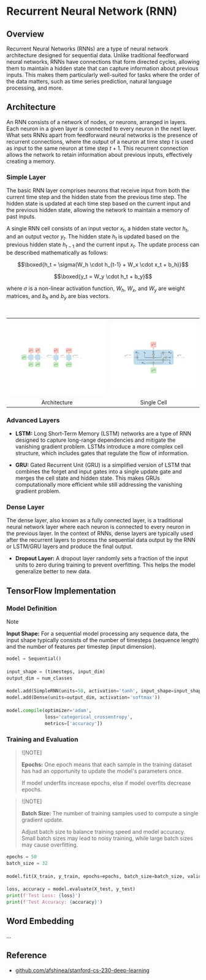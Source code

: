 # Recurrent Neural Network (RNN)

## Overview

Recurrent Neural Networks (RNNs) are a type of neural network architecture designed for sequential data. Unlike traditional feedforward neural networks, RNNs have connections that form directed cycles, allowing them to maintain a hidden state that can capture information about previous inputs. This makes them particularly well-suited for tasks where the order of the data matters, such as time series prediction, natural language processing, and more.

## Architecture

An RNN consists of a network of nodes, or neurons, arranged in layers. Each neuron in a given layer is connected to every neuron in the next layer. What sets RNNs apart from feedforward neural networks is the presence of recurrent connections, where the output of a neuron at time step $t$ is used as input to the same neuron at time step $t+1$. This recurrent connection allows the network to retain information about previous inputs, effectively creating a memory.

### Simple Layer

The basic RNN layer comprises neurons that receive input from both the current time step and the hidden state from the previous time step. The hidden state is updated at each time step based on the current input and the previous hidden state, allowing the network to maintain a memory of past inputs.

A single RNN cell consists of an input vector $x_t$, a hidden state vector $h_t$, and an output vector $y_t$. The hidden state $h_t$ is updated based on the previous hidden state $h_{t-1}$ and the current input $x_t$. The update process can be described mathematically as follows:

$$\boxed{h_t = \sigma(W_h \cdot h_{t-1} + W_x \cdot x_t + b_h)}$$

$$\boxed{y_t = W_y \cdot h_t + b_y}$$

where $\sigma$ is a non-linear activation function, $W_h$, $W_x$, and $W_y$ are weight matrices, and $b_h$ and $b_y$ are bias vectors.

<br>
<table>
    <tr>
        <td><img src="/RNN/img/1.png" width="512"></td>
        <td><img src="/RNN/img/2.png" width="512"></td>
    </tr>
    <tr>
        <td align="center">Architecture</td>
        <td align="center">Single Cell</td>
    </tr>
</table>

### Advanced Layers

- **LSTM:** Long Short-Term Memory (LSTM) networks are a type of RNN designed to capture long-range dependencies and mitigate the vanishing gradient problem. LSTMs introduce a more complex cell structure, which includes gates that regulate the flow of information.

- **GRU:** Gated Recurrent Unit (GRU) is a simplified version of LSTM that combines the forget and input gates into a single update gate and merges the cell state and hidden state. This makes GRUs computationally more efficient while still addressing the vanishing gradient problem.

### Dense Layer

The dense layer, also known as a fully connected layer, is a traditional neural network layer where each neuron is connected to every neuron in the previous layer. In the context of RNNs, dense layers are typically used after the recurrent layers to process the sequential data output by the RNN or LSTM/GRU layers and produce the final output.

- **Dropout Layer:** A dropout layer randomly sets a fraction of the input units to zero during training to prevent overfitting. This helps the model generalize better to new data.

## TensorFlow Implementation

### Model Definition

> [!NOTE]
>
> **Input Shape:** For a sequential model processing any sequence data, the input shape typically consists of the number of timesteps (sequence length) and the number of features per timestep (input dimension).

```py
model = Sequential()

input_shape = (timesteps, input_dim)
output_dim = num_classes

model.add(SimpleRNN(units=50, activation='tanh', input_shape=input_shape))
model.add(Dense(units=output_dim, activation='softmax'))

model.compile(optimizer='adam',
              loss='categorical_crossentropy',
              metrics=['accuracy'])
```

### Training and Evaluation

> ![NOTE]
>
> **Epochs:** One epoch means that each sample in the training dataset has had an opportunity to update the model's parameters once.
>
> If model underfits increase epochs, else if model overfits decrease epochs.

> ![NOTE]
>
> **Batch Size:** The number of training samples used to compute a single gradient update.
>
> Adjust batch size to balance training speed and model accuracy. Small batch sizes may lead to noisy training, while large batch sizes may cause overfitting.

```py
epochs = 50
batch_size = 32

model.fit(X_train, y_train, epochs=epochs, batch_size=batch_size, validation_data=(X_val, y_val))

loss, accuracy = model.evaluate(X_test, y_test)
print(f'Test Loss: {loss}')
print(f'Test Accuracy: {accuracy}')
```

## Word Embedding

...

## Reference

- [github.com/afshinea/stanford-cs-230-deep-learning](https://github.com/afshinea/stanford-cs-230-deep-learning)
